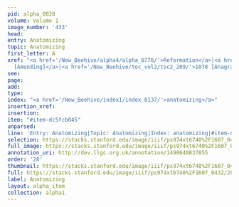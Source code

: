 ```yaml
---
pid: alpha_0028
volume: Volume 1
image_number: '433'
head: 
entry: Anatomizing
topic: Anatomizing
first_letter: A
xref: "<a href='/New_Beehive/alpha4/alpha_0776/'>Reformation</a>|<a href='/New_Beehive/toc_vol2/toc2_115/'>464
  [Amending]</a>|<a href='/New_Beehive/toc_vol2/toc2_209/'>1078 [Anagram]</a>||"
see: 
page: 
add: 
type: 
index: "<a href='/New_Beehive/index1/index_0137/'>anatomizing</a>"
insertion_xref: 
insertion: 
item: "#item-dc5fcb045"
unparsed: 
line: 'Entry: Anatomizing|Topic: Anatomizing|Index: anatomizing|#item-dc5fcb045'
selection: https://stacks.stanford.edu/image/iiif/ps974xt6740%2F1607_0432/288,1020,3159,494/full/0/default.jpg
full_image: https://stacks.stanford.edu/image/iiif/ps974xt6740%2F1607_0432/full/full/0/default.jpg
annotation_uri: http://dev.llgc.org.uk/annotation/1490640837855
order: '28'
thumbnail: https://stacks.stanford.edu/image/iiif/ps974xt6740%2F1607_0432/288,1020,600,180/250,/0/default.jpg
full: https://stacks.stanford.edu/image/iiif/ps974xt6740%2F1607_0432/288,1020,3159,494/full/0/default.jpg
label: Anatomizing
layout: alpha_item
collection: alpha1
---
```

